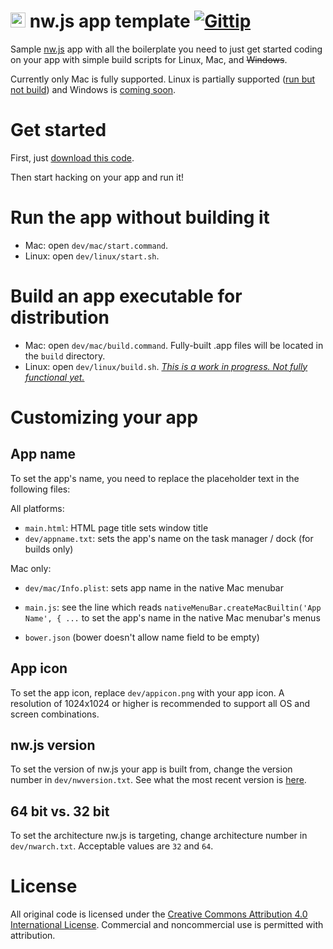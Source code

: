 <img src='https://raw.github.com/kethinov/nw.js-app-template/master/dev/appicon.png' alt='' width='24' height='24'> nw.js app template [![Gittip](http://img.shields.io/gittip/kethinov.png)](https://www.gittip.com/kethinov/)
===

Sample [nw.js](https://github.com/nwjs/nw.js) app with all the boilerplate you need to just get started coding on your app with simple build scripts for Linux, Mac, and ~~Windows~~.

Currently only Mac is fully supported. Linux is partially supported ([run but not build](https://github.com/kethinov/nw.js-app-template/issues/1)) and Windows is [coming soon](https://github.com/kethinov/nw.js-app-template/issues/2).

Get started
===

First, just [download this code](https://github.com/kethinov/nw.js-app-template/archive/master.zip).

Then start hacking on your app and run it!

Run the app without building it
===

- Mac: open `dev/mac/start.command`.
- Linux: open `dev/linux/start.sh`.

Build an app executable for distribution
===

- Mac: open `dev/mac/build.command`. Fully-built .app files will be located in the `build` directory.
- Linux: open `dev/linux/build.sh`. *[This is a work in progress. Not fully functional yet.](https://github.com/kethinov/nw.js-app-template/issues/1)*

Customizing your app
===

App name
---

To set the app's name, you need to replace the placeholder text in the following files:

All platforms:
- `main.html`: HTML page title sets window title
- `dev/appname.txt`: sets the app's name on the task manager / dock (for builds only)

Mac only:
- `dev/mac/Info.plist`: sets app name in the native Mac menubar
- `main.js`: see the line which reads `nativeMenuBar.createMacBuiltin('App Name', { ...` to set the app's name in the native Mac menubar's menus

- `bower.json` (bower doesn't allow name field to be empty)

App icon
---

To set the app icon, replace `dev/appicon.png` with your app icon. A resolution of 1024x1024 or higher is recommended to support all OS and screen combinations.

nw.js version
---

To set the version of nw.js your app is built from, change the version number in `dev/nwversion.txt`. See what the most recent version is [here](https://github.com/nwjs/nw.js#downloads).

64 bit vs. 32 bit
---

To set the architecture nw.js is targeting, change architecture number in `dev/nwarch.txt`. Acceptable values are `32` and `64`.

License
===

All original code is licensed under the [Creative Commons Attribution 4.0 International License](http://creativecommons.org/licenses/by/4.0/). Commercial and noncommercial use is permitted with attribution.